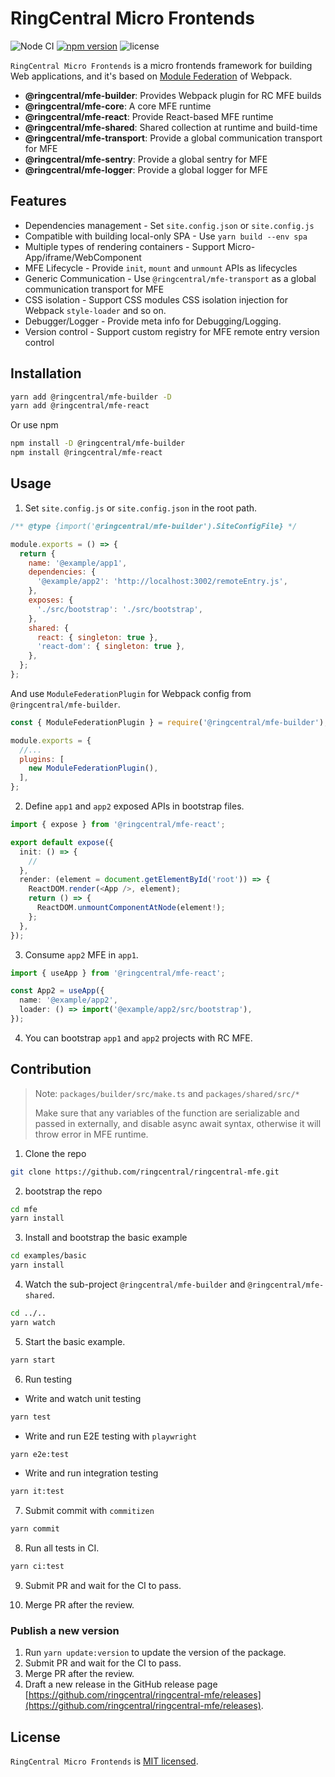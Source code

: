 # RingCentral Micro Frontends

![Node CI](https://github.com/ringcentral/ringcentral-mfe/workflows/Node%20CI/badge.svg)
[![npm version](https://badge.fury.io/js/@ringcentral%2Fmfe-core.svg)](https://badge.fury.io/js/@ringcentral%2Fmfe-core)
![license](https://img.shields.io/npm/l/@ringcentral/mfe-core)

`RingCentral Micro Frontends` is a micro frontends framework for building Web applications, and it's based on [Module Federation](https://webpack.js.org/concepts/module-federation/) of Webpack.

- **@ringcentral/mfe-builder**: Provides Webpack plugin for RC MFE builds
- **@ringcentral/mfe-core**: A core MFE runtime
- **@ringcentral/mfe-react**: Provide React-based MFE runtime
- **@ringcentral/mfe-shared**: Shared collection at runtime and build-time
- **@ringcentral/mfe-transport**: Provide a global communication transport for MFE
- **@ringcentral/mfe-sentry**: Provide a global sentry for MFE
- **@ringcentral/mfe-logger**: Provide a global logger for MFE

## Features

- Dependencies management - Set `site.config.json` or `site.config.js`
- Compatible with building local-only SPA - Use `yarn build --env spa`
- Multiple types of rendering containers - Support Micro-App/iframe/WebComponent
- MFE Lifecycle - Provide `init`, `mount` and `unmount` APIs as lifecycles
- Generic Communication - Use `@ringcentral/mfe-transport` as a global communication transport for MFE
- CSS isolation - Support CSS modules CSS isolation injection for Webpack `style-loader` and so on.
- Debugger/Logger - Provide meta info for Debugging/Logging.
- Version control - Support custom registry for MFE remote entry version control

## Installation

```sh
yarn add @ringcentral/mfe-builder -D
yarn add @ringcentral/mfe-react
```

Or use npm

```sh
npm install -D @ringcentral/mfe-builder
npm install @ringcentral/mfe-react
```

## Usage

1. Set `site.config.js` or `site.config.json` in the root path.

```js
/** @type {import('@ringcentral/mfe-builder').SiteConfigFile} */

module.exports = () => {
  return {
    name: '@example/app1',
    dependencies: {
      '@example/app2': 'http://localhost:3002/remoteEntry.js',
    },
    exposes: {
      './src/bootstrap': './src/bootstrap',
    },
    shared: {
      react: { singleton: true },
      'react-dom': { singleton: true },
    },
  };
};
```

And use `ModuleFederationPlugin` for Webpack config from `@ringcentral/mfe-builder`.

```js
const { ModuleFederationPlugin } = require('@ringcentral/mfe-builder');

module.exports = {
  //...
  plugins: [
    new ModuleFederationPlugin(),
  ],
};
```

2. Define `app1` and `app2` exposed APIs in bootstrap files.

```ts
import { expose } from '@ringcentral/mfe-react';

export default expose({
  init: () => {
    //
  },
  render: (element = document.getElementById('root')) => {
    ReactDOM.render(<App />, element);
    return () => {
      ReactDOM.unmountComponentAtNode(element!);
    };
  },
});
```

3. Consume `app2` MFE in `app1`.

```ts
import { useApp } from '@ringcentral/mfe-react';

const App2 = useApp({
  name: '@example/app2',
  loader: () => import('@example/app2/src/bootstrap'),
});
```

4. You can bootstrap `app1` and `app2` projects with RC MFE.

## Contribution

> Note: `packages/builder/src/make.ts` and `packages/shared/src/*`
> 
> Make sure that any variables of the function are serializable and passed in externally, and disable async await syntax, otherwise it will throw error in MFE runtime.

1. Clone the repo

```sh
git clone https://github.com/ringcentral/ringcentral-mfe.git
```

2. bootstrap the repo

```sh
cd mfe
yarn install
```

3. Install and bootstrap the basic example

```sh
cd examples/basic
yarn install
```

4. Watch the sub-project `@ringcentral/mfe-builder` and `@ringcentral/mfe-shared`.

```sh
cd ../..
yarn watch
```

5. Start the basic example.

```sh
yarn start
```

6. Run testing

- Write and watch unit testing

```sh
yarn test
```

- Write and run E2E testing with `playwright`

```sh
yarn e2e:test
```

- Write and run integration testing

```sh
yarn it:test
```

7. Submit commit with `commitizen`

```sh
yarn commit
```

8. Run all tests in CI.

```sh
yarn ci:test
```

9. Submit PR and wait for the CI to pass.

10. Merge PR after the review.

### Publish a new version

1. Run `yarn update:version` to update the version of the package.
2. Submit PR and wait for the CI to pass.
3. Merge PR after the review.
4. Draft a new release in the GitHub release page [https://github.com/ringcentral/ringcentral-mfe/releases](https://github.com/ringcentral/ringcentral-mfe/releases).

## License

`RingCentral Micro Frontends` is [MIT licensed](https://github.com/ringcentral/ringcentral-mfe/blob/main/LICENSE).
